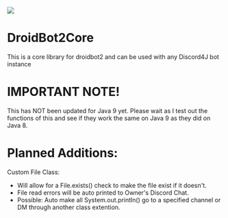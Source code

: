 [![](https://jitpack.io/v/MaxDistructo/droidbot2core.svg)](https://jitpack.io/#MaxDistructo/droidbot2core)

# DroidBot2Core

This is a core library for droidbot2 and can be used with any Discord4J bot instance


# IMPORTANT NOTE!
This has NOT been updated for Java 9 yet. Please wait as I test out the functions of this and see if they work the same on Java 9 as they did on Java 8.

# Planned Additions:

Custom File Class: 
- Will allow for a File.exists() check to make the file exist if it doesn't.
- File read errors will be auto printed to Owner's Discord Chat.
- Possible: Auto make all System.out.println() go to a specified channel or DM through another class extention.
